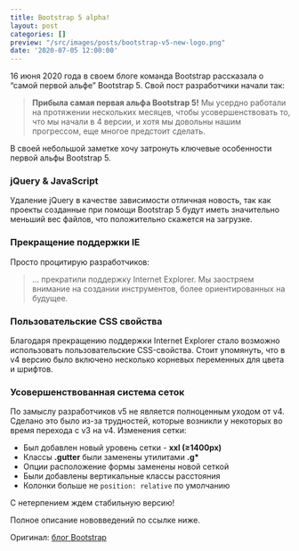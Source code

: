 ```yaml
---
title: Bootstrap 5 alpha!
layout: post
categories: []
preview: "/src/images/posts/bootstrap-v5-new-logo.png"
date: '2020-07-05 12:00:00'
---
```


16 июня 2020 года в своем блоге команда Bootstrap рассказала о “самой первой альфе” Bootstrap 5. 
Свой пост разработчики начали так:

> **Прибыла самая первая альфа Bootstrap 5!**  Мы усердно работали на протяжении нескольких месяцев, чтобы усовершенствовать то, что мы начали в 4 версии, и хотя мы довольны нашим прогрессом, еще многое предстоит сделать.


В своей небольшой заметке хочу затронуть ключевые особенности первой альфы Bootstrap 5.

### jQuery & JavaScript
Удаление jQuery в качестве зависимости отличная новость, так как проекты созданные при помощи Bootstrap 5 будут иметь значительно меньший вес файлов, что положительно скажется на загрузке.

### Прекращение поддержки IE
Просто процитирую разработчиков:
> ... прекратили поддержку Internet Explorer. Мы заостряем внимание на создании инструментов, более ориентированных на будущее.

### Пользовательские CSS свойства
Благодаря прекращению поддержки Internet Explorer стало возможно использовать пользовательские CSS-свойства. Стоит упомянуть, что в v4 версию было включено несколько корневых переменных для цвета и шрифтов.

### Усовершенствованная система сеток
По замыслу разработчиков v5 не является полноценным уходом от v4. Сделано это было из-за трудностей, которые возникли у некоторых во время перехода с v3 на v4. 
Изменения сетки:
* Был добавлен новый уровень сетки - **xxl (≥1400px)**
* Классы **.gutter** были заменены утилитами **.g\***
* Опции расположение формы заменены новой сеткой
* Были добавлены вертикальные классы расстояния
* Колонки больше не `position: relative` по умолчанию

С нетерпением ждем стабильную версию!

Полное описание нововведений по ссылке ниже.

Оригинал: [блог Bootstrap](https://blog.getbootstrap.com/2020/06/16/bootstrap-5-alpha/)
